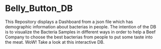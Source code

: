 # Belly_Button_DB
This Repository displays a Dashboard from a json file which has demographic information about bacterias in people. 
The intention of the DB is to visualize the Bacteria Samples in different ways in order to help a Beef Company to choose the best bacterias from people to put some taste into the meat. WoW! Take a look at this interactive DB. 
